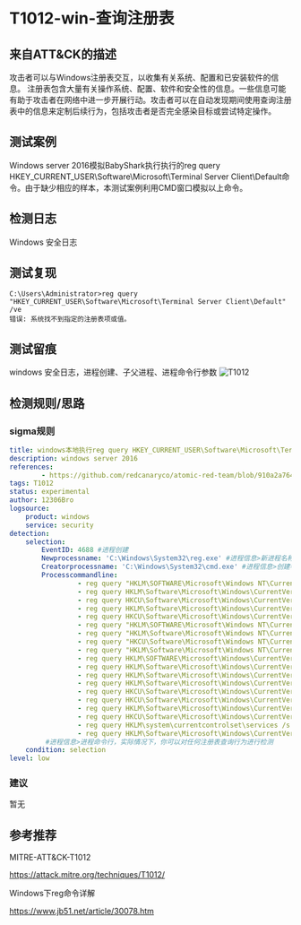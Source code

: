# T1012-win-查询注册表

## 来自ATT&CK的描述

攻击者可以与Windows注册表交互，以收集有关系统、配置和已安装软件的信息。
注册表包含大量有关操作系统、配置、软件和安全性的信息。一些信息可能有助于攻击者在网络中进一步开展行动。攻击者可以在自动发现期间使用查询注册表中的信息来定制后续行为，包括攻击者是否完全感染目标或尝试特定操作。

## 测试案例

Windows server 2016模拟BabyShark执行执行的reg query HKEY_CURRENT_USER\Software\Microsoft\Terminal Server Client\Default命令。由于缺少相应的样本，本测试案例利用CMD窗口模拟以上命令。

## 检测日志

Windows 安全日志

## 测试复现

```dos
C:\Users\Administrator>reg query "HKEY_CURRENT_USER\Software\Microsoft\Terminal Server Client\Default" /ve
错误: 系统找不到指定的注册表项或值。
```

## 测试留痕

windows 安全日志，进程创建、子父进程、进程命令行参数
![T1012](https://image-host-toky.oss-cn-shanghai.aliyuncs.com/MOUytK.png)

## 检测规则/思路

### sigma规则

```yml
title: windows本地执行reg query HKEY_CURRENT_USER\Software\Microsoft\Terminal Server Client\Default
description: windows server 2016
references: 
        - https://github.com/redcanaryco/atomic-red-team/blob/910a2a764a66b0905065d8bdedb04b37049a85db/atomics/T1012/T1012.md
tags: T1012
status: experimental
author: 12306Bro
logsource:
    product: windows
    service: security
detection:
    selection:
        EventID: 4688 #进程创建
        Newprocessname: 'C:\Windows\System32\reg.exe' #进程信息>新进程名称
        Creatorprocessname: 'C:\Windows\System32\cmd.exe' #进程信息>创建者进程名称
        Processcommandline: 
                 - reg query "HKLM\SOFTWARE\Microsoft\Windows NT\CurrentVersion\Windows"
                 - reg query HKLM\Software\Microsoft\Windows\CurrentVersion\RunServicesOnce
                 - reg query HKCU\Software\Microsoft\Windows\CurrentVersion\RunServicesOnce
                 - reg query HKLM\Software\Microsoft\Windows\CurrentVersion\RunServices
                 - reg query HKCU\Software\Microsoft\Windows\CurrentVersion\RunServices
                 - reg query "HKLM\SOFTWARE\Microsoft\Windows NT\CurrentVersion\Winlogon\Notify"
                 - reg query "HKLM\Software\Microsoft\Windows NT\CurrentVersion\Winlogon\Userinit"
                 - reg query "HKCU\Software\Microsoft\Windows NT\CurrentVersion\Winlogon\\Shell"
                 - reg query "HKLM\Software\Microsoft\Windows NT\CurrentVersion\Winlogon\\Shell"
                 - reg query HKLM\SOFTWARE\Microsoft\Windows\CurrentVersion\ShellServiceObjectDelayLoad
                 - reg query HKLM\Software\Microsoft\Windows\CurrentVersion\RunOnce
                 - reg query HKLM\Software\Microsoft\Windows\CurrentVersion\RunOnceEx
                 - reg query HKLM\Software\Microsoft\Windows\CurrentVersion\Run
                 - reg query HKCU\Software\Microsoft\Windows\CurrentVersion\Run
                 - reg query HKCU\Software\Microsoft\Windows\CurrentVersion\RunOnce
                 - reg query HKLM\Software\Microsoft\Windows\CurrentVersion\Policies\Explorer\Run
                 - reg query HKCU\Software\Microsoft\Windows\CurrentVersion\Policies\Explorer\Run
                 - reg query HKLM\system\currentcontrolset\services /s | findstr ImagePath 2>nul | findstr /Ri ".*\.sys$"
                 - reg query HKLM\Software\Microsoft\Windows\CurrentVersion\Run
         #进程信息>进程命令行，实际情况下，你可以对任何注册表查询行为进行检测
    condition: selection
level: low
```

### 建议

暂无

## 参考推荐

MITRE-ATT&CK-T1012

<https://attack.mitre.org/techniques/T1012/>

Windows下reg命令详解

<https://www.jb51.net/article/30078.htm>

